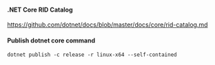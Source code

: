 #### .NET Core RID Catalog 
https://github.com/dotnet/docs/blob/master/docs/core/rid-catalog.md


#### Publish dotnet core command
```
dotnet publish -c release -r linux-x64 --self-contained
```

